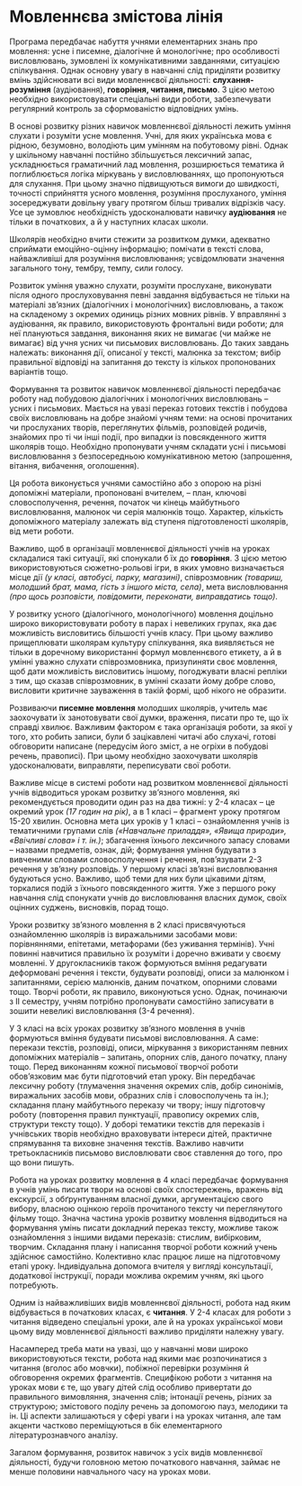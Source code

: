 Мовленнєва змістова лінія
=============================================
<p>Програма передбачає набуття учнями елементарних знань про мовлення: усне і писемне, діалогічне й монологічне; про особливості висловлювань, зумовлені їх комунікативними завданнями, ситуацією спілкування. Однак основну увагу в навчанні слід приділяти розвитку вмінь здійснювати всі види мовленнєвої діяльності: <b>слухання-розуміння</b> (аудіювання), <b>говоріння, читання, письмо</b>. З цією метою необхідно використовувати спеціальні види роботи, забезпечувати регулярний контроль за сформованістю відповідних умінь.</p>
<p>В основі розвитку різних навичок мовленнєвої діяльності лежить уміння слухати і розуміти усне мовлення. Учні, для яких українська мова є рідною, безумовно, володіють цим умінням на побутовому рівні. Однак у шкільному навчанні постійно збільшується лексичний запас, ускладнюється граматичний лад мовлення, розширюється тематика й поглиблюється логіка міркувань у висловлюваннях, що пропонуються для слухання. При цьому значно підвищуються вимоги до швидкості, точності сприйняття усного мовлення, розуміння прослуханого, уміння зосереджувати довільну увагу протягом більш тривалих відрізків часу. Усе це зумовлює необхідність удосконалювати навичку <b>аудіювання</b> не тільки в початкових, а й у наступних класах школи.</p>
<p>Школярів необхідно вчити стежити за розвитком думки, адекватно сприймати емоційно-оцінну інформацію; помічати в тексті слова, найважливіші для розуміння висловлювання; усвідомлювати значення загального тону, тембру, темпу, сили голосу.</p>
<p>Розвиток уміння уважно слухати, розуміти прослухане, виконувати після одного прослуховування певні завдання відбувається не тільки на матеріалі зв’язних (діалогічних і монологічних) висловлювань, а також на складеному з окремих одиниць різних мовних рівнів. У вправлянні з аудіювання, як правило, використовують фронтальні види роботи; для неї плануються завдання, виконання яких не вимагає (чи майже не вимагає) від учня усних чи письмових висловлювань. До таких завдань належать: виконання дії, описаної у тексті, малюнка за текстом; вибір правильної відповіді на запитання до тексту із кількох пропонованих варіантів тощо.</p>
<p>Формування та розвиток навичок мовленнєвої діяльності передбачає роботу над побудовою діалогічних і монологічних висловлювань – усних і письмових. Мається на увазі переказ готових текстів і побудова своїх висловлювань на добре знайомі учням теми: на основі прочитаних чи прослуханих творів, переглянутих фільмів, розповідей родичів, знайомих про ті чи інші події, про випадки із повсякденного життя школярів тощо. Необхідно пропонувати учням складати усні і письмові висловлювання з безпосередньою комунікативною метою (запрошення, вітання, вибачення, оголошення).</p>
<p>Ця робота виконується учнями самостійно або з опорою на різні допоміжні матеріали, пропоновані вчителем, – план, ключові словосполучення, речення, початок чи кінець майбутнього висловлювання, малюнок чи серія малюнків тощо. Характер, кількість допоміжного матеріалу залежать від ступеня підготовленості школярів, від мети роботи. </p>
<p>Важливо, щоб в організації мовленнєвої діяльності учнів на уроках складалися такі ситуації, які спонукали б їх до <b>говоріння</b>. З цією метою використовуються сюжетно-рольові ігри, в яких умовно визначається місце дії <i>(у класі, автобусі, парку, магазині)</i>, співрозмовник <i>(товариш, молодший брат, мама, гість з іншого міста, села)</i>, мета висловлювання <i>(про щось розповісти, повідомити, переконати, виправдатись тощо)</i>.</p>
<p>У розвитку усного (діалогічного, монологічного) мовлення доцільно широко використовувати роботу в парах і невеликих групах, яка дає можливість висловитись більшості учнів класу. При цьому важливо прищеплювати школярам культуру спілкування, яка виявляється не тільки в доречному використанні формул мовленнєвого етикету, а й в умінні уважно слухати співрозмовника, призупиняти своє мовлення, щоб дати можливість висловитись іншому, погоджувати власні репліки з тим, що сказав співрозмовник, в умінні сказати йому добре слово, висловити критичне зауваження в такій формі, щоб нікого не образити.</p>
<p>Розвиваючи <b>писемне мовлення</b> молодших школярів, учитель має заохочувати їх занотовувати свої думки, враження, писати про те, що їх справді хвилює. Важливим фактором є така організація роботи, за якої у того, хто робить записи, були б зацікавлені читачі або слухачі, готові обговорити написане (передусім його зміст, а не огріхи в побудові речень, правописі). При цьому необхідно заохочувати школярів удосконалювати, виправляти, переписувати свої роботи.</p>
<p>Важливе місце в системі роботи над розвитком мовленнєвої діяльності учнів відводиться урокам розвитку зв’язного мовлення, які рекомендується проводити один раз на два тижні: у 2-4 класах – це окремий урок <i>(17 годин на рік)</i>, а в 1 класі – фрагмент уроку протягом 15-20 хвилин. Основна мета цих уроків у 1 класі – ознайомлення учнів із тематичними групами слів <i>(«Навчальне приладдя», «Явища природи», «Ввічливі слова» і т. ін.)</i>; збагачення їхнього лексичного запасу словами – назвами предметів, ознак, дій; формування уміння будувати з вивченими словами словосполучення і речення, пов’язувати 2-3 речення у зв’язну розповідь. У першому класі зв’язні висловлювання будуються усно. Важливо, щоб теми для них були цікавими дітям, торкалися подій з їхнього повсякденного життя. Уже з першого року навчання слід спонукати учнів до висловлювання власних думок, своїх оцінних суджень, висновків, порад тощо.</p>
<p>Уроки розвитку зв’язного мовлення в 2 класі присвячуються ознайомленню школярів із виражальними засобами мови: порівняннями, епітетами, метафорами (без уживання термінів). Учні повинні навчитися правильно їх розуміти і доречно вживати у своєму мовленні. У другокласників також формуються вміння редагувати деформовані речення і тексти, будувати розповіді, описи за малюнком і запитаннями, серією малюнків, даним початком, опорними словами тощо. Творчі роботи, як правило, виконуються усно. Однак, починаючи з ІІ семестру, учням потрібно пропонувати самостійно записувати в зошити невеликі висловлювання (3-4 речення).</p>
<p>У 3 класі на всіх уроках розвитку зв’язного мовлення в учнів формуються вміння будувати письмові висловлювання. А саме: перекази текстів, розповіді, описи, міркування з використанням певних допоміжних матеріалів – запитань, опорних слів, даного початку, плану тощо. Перед виконанням кожної письмової творчої роботи обов’язковим має бути підготовчий етап уроку. Він передбачає лексичну роботу (тлумачення значення окремих слів, добір синонімів, виражальних засобів мови, образних слів і словосполучень та ін.); складання плану майбутнього переказу чи твору; іншу підготовчу роботу (повторення правил пунктуації, правопису окремих слів, структури тексту тощо). У доборі тематики текстів для переказів і учнівських творів необхідно враховувати інтереси дітей, практичне спрямування та виховне значення текстів. Важливо навчити третьокласників письмово висловлювати своє ставлення до того, про що вони пишуть.</p>
<p>Робота на уроках розвитку мовлення в 4 класі передбачає формування в учнів умінь писати твори на основі своїх спостережень, вражень від екскурсії, з обґрунтуванням власної думки, аргументацією свого вибору, власною оцінкою героїв прочитаного тексту чи переглянутого фільму тощо. Значна частина уроків розвитку мовлення відводиться на формування умінь писати докладний переказ тексту, можливе також ознайомлення з іншими видами переказів: стислим, вибірковим, творчим. Складання плану і написання творчої роботи кожний учень здійснює самостійно. Колективно клас працює лише на підготовчому етапі уроку. Індивідуальна допомога вчителя у вигляді консультації, додаткової інструкції, поради можлива окремим учням, які цього потребують.</p>
<p>Одним із найважливіших видів мовленнєвої діяльності, робота над яким відбувається в початкових класах, є <b>читання</b>. У 2-4 класах для роботи з читання відведено спеціальні уроки, але й на уроках української мови цьому виду мовленнєвої діяльності важливо приділяти належну увагу.</p>
<p>Насамперед треба мати на увазі, що у навчанні мови широко використовуються тексти, робота над якими має розпочинатися з читання (вголос або мовчки), побіжної перевірки розуміння й обговорення окремих фрагментів. Специфікою роботи з читання на уроках мови є те, що увагу дітей слід особливо привертати до правильного вимовляння, значення слів; інтонації речень, різних за структурою; змістового поділу речень за допомогою пауз, мелодики та ін. Ці аспекти залишаються у сфері уваги і на уроках читання, але там акценти частково переміщуються в бік елементарного літературознавчого аналізу.</p>
<p>Загалом формування, розвиток навичок з усіх видів мовленнєвої діяльності, будучи головною метою початкового навчання, займає не менше половини навчального часу на уроках мови.</p>